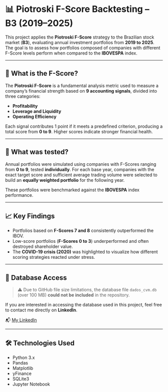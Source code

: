 ﻿# 📊 Piotroski F-Score Backtesting – B3 (2019–2025)

This project applies the **Piotroski F-Score** strategy to the Brazilian stock market (**B3**), evaluating annual investment portfolios from **2019 to 2025**. The goal is to assess how portfolios composed of companies with different F-Score levels perform when compared to the **IBOVESPA** index.

---

## 🧠 What is the F-Score?

The **Piotroski F-Score** is a fundamental analysis metric used to measure a company’s financial strength based on **9 accounting signals**, divided into three categories:

- **Profitability**
- **Leverage and Liquidity**
- **Operating Efficiency**

Each signal contributes 1 point if it meets a predefined criterion, producing a total score from **0 to 9**. Higher scores indicate stronger financial health.

---

## 🔬 What was tested?

Annual portfolios were simulated using companies with F-Scores ranging from **0 to 9**, tested **individually**. For each base year, companies with the exact target score and sufficient average trading volume were selected to build an **equally weighted portfolio** for the following year.

These portfolios were benchmarked against the **IBOVESPA** index performance.

---

## 📈 Key Findings

- Portfolios based on **F-Scores 7 and 8** consistently outperformed the IBOV.
- Low-score portfolios (**F-Scores 0 to 3**) underperformed and often destroyed shareholder value.
- The **COVID-19 crisis (2020)** was highlighted to visualize how different scoring strategies reacted under stress.

---

## 🚫 Database Access

> ⚠️ Due to GitHub file size limitations, the database file `dados_cvm.db` (over 100 MB) **could not be included** in the repository.

If you are interested in accessing the database used in this project, feel free to contact me directly on **LinkedIn**.

📬 [My LinkedIn](https://www.linkedin.com/in/mp-alves/)

---

## 🛠️ Technologies Used

- Python 3.x  
- Pandas  
- Matplotlib  
- yFinance  
- SQLite3  
- Jupyter Notebook
